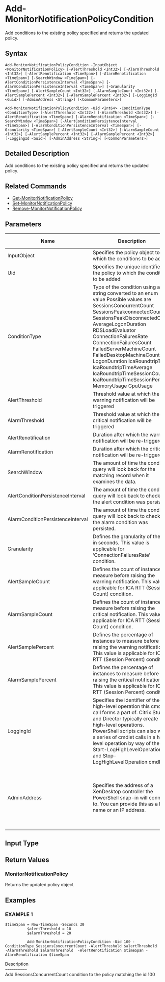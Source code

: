 ﻿# Add-MonitorNotificationPolicyCondition

   Add conditions to the existing policy specified and returns the updated policy.

## Syntax
```
Add-MonitorNotificationPolicyCondition -InputObject <MonitorNotificationPolicy> [-AlertThreshold <Int32>] [-AlarmThreshold <Int32>] [-AlertRenotification <TimeSpan>] [-AlarmRenotification <TimeSpan>] [-SearchWindow <TimeSpan>] [-AlertConditionPersistenceInterval <TimeSpan>] [-AlarmConditionPersistenceInterval <TimeSpan>] [-Granularity <TimeSpan>] [-AlertSampleCount <Int32>] [-AlarmSampleCount <Int32>] [-AlertSamplePercent <Int32>] [-AlarmSamplePercent <Int32>] [-LoggingId <Guid>] [-AdminAddress <String>] [<CommonParameters>]

Add-MonitorNotificationPolicyCondition -Uid <Int64> -ConditionType <ConditionType> [-AlertThreshold <Int32>] [-AlarmThreshold <Int32>] [-AlertRenotification <TimeSpan>] [-AlarmRenotification <TimeSpan>] [-SearchWindow <TimeSpan>] [-AlertConditionPersistenceInterval <TimeSpan>] [-AlarmConditionPersistenceInterval <TimeSpan>] [-Granularity <TimeSpan>] [-AlertSampleCount <Int32>] [-AlarmSampleCount <Int32>] [-AlertSamplePercent <Int32>] [-AlarmSamplePercent <Int32>] [-LoggingId <Guid>] [-AdminAddress <String>] [<CommonParameters>]
```

## Detailed Description
   Add conditions to the existing policy specified and returns the updated policy.

## Related Commands
  * [Get-MonitorNotificationPolicy](Get-MonitorNotificationPolicy/)
  * [Set-MonitorNotificationPolicy](Set-MonitorNotificationPolicy/)
  * [Remove-MonitorNotificationPolicy](Remove-MonitorNotificationPolicy/)
## Parameters

| Name   | Description | Required? | Pipeline Input | Default Value |
| --- | --- | --- | --- | --- |
| InputObject | Specifies the policy object to which the conditions to be added | true | true (ByValue) |  |
| Uid | Specifies the unique identifier of the policy to which the conditions to be added | true | false |  |
| ConditionType | Type of the condition using a text string converted to an enum value Possible values are SessionsConcurrentCount SessionsPeakconnectedCount SessionsPeakDisconnectedCount AverageLogonDuration RDSLoadEvaluator ConnectionFailuresRate ConnectionFailuresCount FailedServerMachineCount FailedDesktopMachineCount LogonDuration IcaRoundtripTime IcaRoundtripTimeAverage IcaRoundtripTimeSessionCount IcaRoundtripTimeSessionPercent MemoryUsage CpuUsage | true | false |  |
| AlertThreshold | Threshold value at which the warning notification will be triggered | false | false |  |
| AlarmThreshold | Threshold value at which the critical notification will be triggered | false | false |  |
| AlertRenotification | Duration after which the warning notification will be re-triggered | false | false |  |
| AlarmRenotification | Duration after which the critical notification will be re-triggered | false | false |  |
| SearchWindow | The amount of time the condition query will look back for the matching record when it examines the data. | false | false |  |
| AlertConditionPersistenceInterval | The amount of time the condition query will look back to check if the alert condition was persisted. | false | false |  |
| AlarmConditionPersistenceInterval | The amount of time the condition query will look back to check if the alarm condition was persisted. | false | false |  |
| Granularity | Defines the granularity of the rate in seconds. This value is applicable for ‘ConnectionFailuresRate’ condition. | false | false |  |
| AlertSampleCount | Defines the count of instances to measure before raising the warning notification. This value is applicable for ICA RTT (Session Count) condition. | false | false |  |
| AlarmSampleCount | Defines the count of instances to measure before raising the critical notification. This value is applicable for ICA RTT (Session Count) condition. | false | false |  |
| AlertSamplePercent | Defines the percentage of instances to measure before raising the warning notification. This value is applicable for ICA RTT (Session Percent) condition. | false | false |  |
| AlarmSamplePercent | Defines the percentage of instances to measure before raising the critical notification. This value is applicable for ICA RTT (Session Percent) condition. | false | false |  |
| LoggingId | Specifies the identifier of the high-level operation this cmdlet call forms a part of. Citrix Studio and Director typically create high-level operations. PowerShell scripts can also wrap a series of cmdlet calls in a high-level operation by way of the Start-LogHighLevelOperation and Stop-LogHighLevelOperation cmdlets. | false | false |  |
| AdminAddress | Specifies the address of a XenDesktop controller the PowerShell snap-in will connect to. You can provide this as a host name or an IP address. | false | false | Localhost. Once a value is provided by any cmdlet, this value becomes the default. |

## Input Type
### 
   
## Return Values
### MonitorNotificationPolicy
   Returns the updated policy object
## Examples

### EXAMPLE 1
```
$timeSpan = New-TimeSpan -Seconds 30
          $alertThreshold = 10
          $alarmThreshold = 20
          
          Add-MonitorNotificationPolicyCondition -Uid 100 -ConditionType SessionsConcurrentCount -AlertThreshold $alertThreshold -AlarmThreshold $alarmThreshold  -AlertRenotification $timeSpan -AlarmRenotification $timeSpan
```
   Description<br>-----------<br>Add SessionsConcurrentCount condition to the policy matching the id 100
